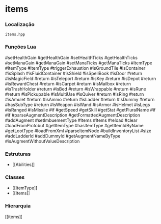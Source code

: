 # items

### Localização
`items.hpp`

### Funções Lua
#setHealthGain
#getHealthGain
#setHealthTicks
#getHealthTicks
#setManaGain
#getManaGain
#setManaTicks
#getManaTicks
#ItemType
#ItemType
#ItemType
#triggerExhaustion
#isGroundTile
#isContainer
#isSplash
#isFluidContainer
#isShield
#isSpellBook
#isDoor
#return
#isMagicField
#return
#isTeleport
#return
#isKey
#return
#isDepot
#return
#isRewardChest
#return
#isCarpet
#return
#isMailbox
#return
#isTrashHolder
#return
#isBed
#return
#isWrappable
#return
#isRune
#return
#isPickupable
#isMultiUse
#isQuiver
#return
#isRing
#return
#isAmulet
#return
#isAmmo
#return
#isLadder
#return
#isDummy
#return
#hasSubType
#return
#isWeapon
#isWand
#isArmor
#isHelmet
#isLegs
#isRanged
#isMissile
#if
#getSpeed
#getSkill
#getStat
#getPluralName
#if
#if
#parseAugmentDescription
#getFormattedAugmentDescription
#addAugment
#setImbuementType
#Items
#Items
#reload
#clear
#loadFromProtobuf
#getItemType
#hasItemType
#getItemIdByName
#getLootType
#loadFromXml
#parseItemNode
#buildInventoryList
#size
#addLadderId
#addDummyId
#getAugmentNameByType
#isAugmentWithoutValueDescription

### Estruturas
- [[Abilities]]

### Classes
- [[ItemType]]
- [[Items]]

### Hierarquia
[[items]]
